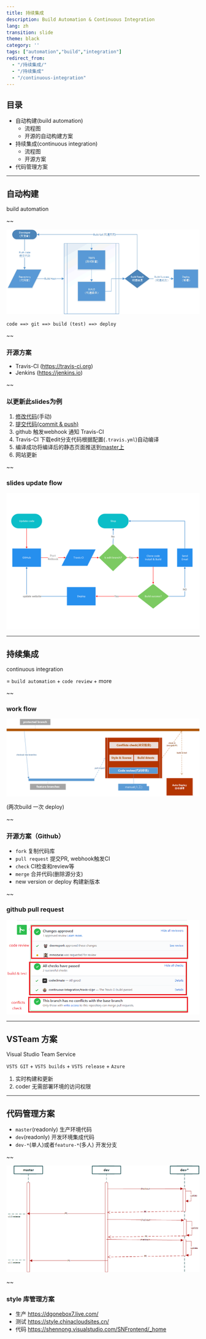 ```yaml
---
title: 持续集成
description: Build Automation & Continuous Integration
lang: zh
transition: slide
theme: black
category: ''
tags: ["automation","build","integration"]
redirect_from: 
  - "/持续集成/"
  - "/持续集成"
  - "/continuous-integration"
---
```


## 目录

* 自动构建(build automation)
  * 流程图
  * 开源的自动构建方案
* 持续集成(continuous integration)
  * 流程图
  * 开源方案
* 代码管理方案


---------------------------------------------------------------------------
## 自动构建

build automation

~~

![](/assets/img/2017-08-28/build.png)

```
code ==> git ==> build (test) ==> deploy
```

~~
### 开源方案  

* Travis-CI (https://travis-ci.org)
* Jenkins (https://jenkins.io)


~~
### 以更新此slides为例

1. [修改代码](https://github.com/NewFuture/slides/edit/edit/_slides/2017-08-28-continuous-integration.md)(手动)
2. [提交代码(commit & push)](https://github.com/NewFuture/slides/commits/edit)
3. github 触发webhook 通知 Travis-CI
4. Travis-CI 下载edit分支代码根据配置(`.travis.yml`)自动编译
5. 编译成功将编译后的静态页面推送到[master上](https://github.com/NewFuture/slides/tree/master)
6. 网站更新

~~
### slides update flow

![](/assets/img/2017-08-28/buildslides.png)

----------------------------------------------------------------------------
## 持续集成

continuous integration

= `build automation` + `code review` + more

~~

### work flow

![](/assets/img/2017-08-28/ci_flow.png)

(两次build 一次 deploy)

~~
### 开源方案（Github）

 * `fork` 复制代码库
 * `pull request` 提交PR, webhook触发CI
 * `check` CI检查和review等
 * `merge` 合并代码(删除源分支)
 * new version or deploy 构建新版本

~~
### github pull request

![](/assets/img/2017-08-28/github_pr.png)

----------------------------------------------------------------------------
## VSTeam 方案

Visual Studio Team Service

`VSTS GIT` + `VSTS builds` + `VSTS release` + `Azure`

1. 实时构建和更新
2. coder 无需部署环境的访问权限

------------------------
## 代码管理方案

* `master`(readonly) 生产环境代码
* `dev`(readonly) 开发环境集成代码
* `dev-*`(单人)或者`feature-*`(多人) 开发分支


~~

![](/assets/img/2017-08-28/code_flow.png)


~~ 

### style 库管理方案

* 生产 <https://dgonebox7.live.com/>
* 测试 <https://style.chinacloudsites.cn/>
* 代码 <https://shennong.visualstudio.com/SNFrontend/_home>
